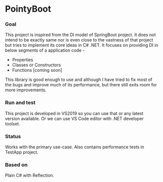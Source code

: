
# PointyBoot

### Goal
This project is inspired from the DI model of SpringBoot project. It does not intend to be exactly same nor is even close to the vastness of that project but tries to implement its core ideas in C# .NET. It focuses on providing DI in below segments of a application code -

- Properties
- Classes or Constructors
- Functions [coming soon]

This library is good enough to use and although I have tried to fix most of the bugs and improve much of its performance, but there still exits room for more improvements.

### Run and test
This project is developed in VS2019 so you can use that or any latest version available. Or we can use VS Code editor with .NET developer toolset.

### Status
Works with the primary use-case. Also contains performance tests in TestApp project.

### Based on
Plain C# with Reflection.
